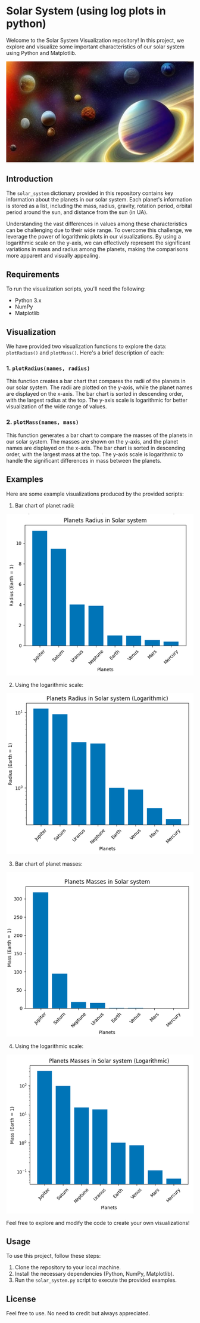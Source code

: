 # Solar System (using log plots in python)

Welcome to the Solar System Visualization repository! In this project, we explore and visualize some important characteristics of our solar system using Python and Matplotlib.

![Solar system](images/solar.jpeg)

## Introduction

The `solar_system` dictionary provided in this repository contains key information about the planets in our solar system. Each planet's information is stored as a list, including the mass, radius, gravity, rotation period, orbital period around the sun, and distance from the sun (in UA).

Understanding the vast differences in values among these characteristics can be challenging due to their wide range. To overcome this challenge, we leverage the power of logarithmic plots in our visualizations. By using a logarithmic scale on the y-axis, we can effectively represent the significant variations in mass and radius among the planets, making the comparisons more apparent and visually appealing.

## Requirements

To run the visualization scripts, you'll need the following:

- Python 3.x
- NumPy
- Matplotlib

## Visualization

We have provided two visualization functions to explore the data: `plotRadius()` and `plotMass()`. Here's a brief description of each:

### 1. `plotRadius(names, radius)`

This function creates a bar chart that compares the radii of the planets in our solar system. The radii are plotted on the y-axis, while the planet names are displayed on the x-axis. The bar chart is sorted in descending order, with the largest radius at the top. The y-axis scale is logarithmic for better visualization of the wide range of values.

### 2. `plotMass(names, mass)`

This function generates a bar chart to compare the masses of the planets in our solar system. The masses are shown on the y-axis, and the planet names are displayed on the x-axis. The bar chart is sorted in descending order, with the largest mass at the top. The y-axis scale is logarithmic to handle the significant differences in mass between the planets.

## Examples

Here are some example visualizations produced by the provided scripts:

1. Bar chart of planet radii:

![Planets Radius](images/plot1.png)

2. Using the logarithmic scale:

![Planets Radius LOG](images/plot3.png)

3. Bar chart of planet masses:

![Planets Masses](images/plot2.png)

4. Using the logarithmic scale:

![Planets Masses LOG](images/plot4.png)

Feel free to explore and modify the code to create your own visualizations!

## Usage

To use this project, follow these steps:

1. Clone the repository to your local machine.
2. Install the necessary dependencies (Python, NumPy, Matplotlib).
3. Run the `solar_system.py` script to execute the provided examples.

## License

Feel free to use. No need to credit but always appreciated.


